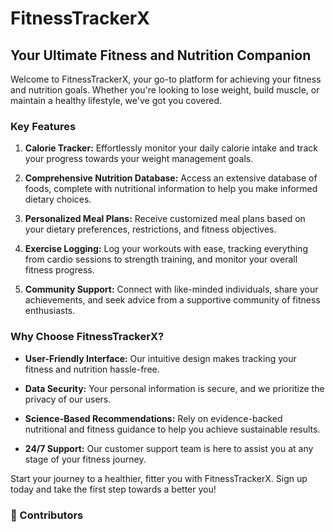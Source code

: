 # FitnessTrackerX

## Your Ultimate Fitness and Nutrition Companion

Welcome to FitnessTrackerX, your go-to platform for achieving your fitness and nutrition goals. Whether you're looking to lose weight, build muscle, or maintain a healthy lifestyle, we've got you covered.

### Key Features

1. **Calorie Tracker:** Effortlessly monitor your daily calorie intake and track your progress towards your weight management goals.

2. **Comprehensive Nutrition Database:** Access an extensive database of foods, complete with nutritional information to help you make informed dietary choices.

3. **Personalized Meal Plans:** Receive customized meal plans based on your dietary preferences, restrictions, and fitness objectives.

4. **Exercise Logging:** Log your workouts with ease, tracking everything from cardio sessions to strength training, and monitor your overall fitness progress.

5. **Community Support:** Connect with like-minded individuals, share your achievements, and seek advice from a supportive community of fitness enthusiasts.


### Why Choose FitnessTrackerX?

- **User-Friendly Interface:** Our intuitive design makes tracking your fitness and nutrition hassle-free.

- **Data Security:** Your personal information is secure, and we prioritize the privacy of our users.

- **Science-Based Recommendations:** Rely on evidence-backed nutritional and fitness guidance to help you achieve sustainable results.

- **24/7 Support:** Our customer support team is here to assist you at any stage of your fitness journey.

Start your journey to a healthier, fitter you with FitnessTrackerX. Sign up today and take the first step towards a better you!

### 👥 Contributors
